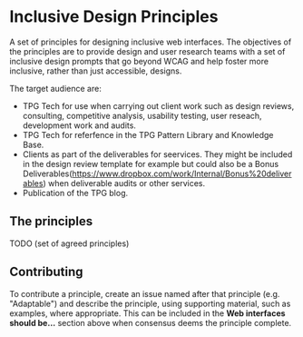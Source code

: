 # Inclusive Design Principles

A set of principles for designing inclusive web interfaces. The objectives of the principles are to provide design and user research teams with a set of inclusive design prompts that go beyond WCAG and help foster more inclusive, rather than just accessible, designs.

The target audience are:
* TPG Tech for use when carrying out client work such as design reviews, consulting, competitive analysis, usability testing, user reseach, development work and audits.
* TPG Tech for referfence in the TPG Pattern Library and Knowledge Base.
* Clients as part of the deliverables for seervices. They might be included in the design review template for example but could also be a Bonus Deliverables(https://www.dropbox.com/work/Internal/Bonus%20deliverables) when deliverable audits or other services. 
* Publication of the TPG blog.

## The principles

TODO (set of agreed principles)

## Contributing

To contribute a principle, create an issue named after that principle (e.g. "Adaptable") and describe the principle, using supporting material, such as examples, where appropriate. This can be included in the **Web interfaces should be...** section above when consensus deems the principle complete.
